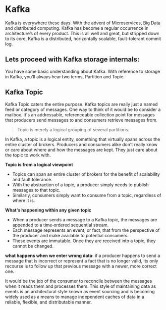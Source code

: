 # Kafka
Kafka is everywhere these days. With the advent of Microservices, Big Data and distributed computing. Kafka has become a regular occurrence in architecture’s of every product. This is all well and great, but stripped down to its core, Kafka is a distributed, horizontally scalable, fault-tolerant commit log.

## Lets proceed with Kafka storage internals:
You have some basic understanding about Kafka. With reference to storage in Kafka, you’ll always hear two terms, Partition and Topic.

 ## Kafka Topic
 Kafka Topic caters the entire purpose. Kafka topics are really just a named feed or category of messages. One way to think of it would be to consider a mailbox. It's an addressable, referenceable collection point for messages that producers send messages to and consumers retrieve messages from. 

> Topic is merely a logical grouping of several partitions.

 

In Kafka, a topic is a logical entity, something that virtually spans across the entire cluster of brokers. Producers and consumers alike don't really know or care about where and how the messages are kept. They just care about the topic to work with.

 **Topic is from a logical viewpoint**

 - Topics can span an entire cluster of brokers for the benefit of
   scalability and fault tolerance.
 - With the abstraction of a topic, a producer simply needs to publish
   messages to that topic.
 - Similarly, consumers simply want to consume from a topic, regardless
   of where it is.

**What's happening within any given topic**

 - When a producer sends a message to a Kafka topic, the messages are appended to a time‑ordered sequential stream.
 - Each message represents an event, or fact, that from the perspective of the producer and make available to potential consumers.
 - These events are immutable. Once they are received into a topic, they cannot be changed.

**what happens when we enter wrong data:**
if a producer happens to send a message that is incorrect or represent a fact that is no longer valid, its only recourse is to follow up that previous message with a newer, more correct one. 
 
 It would be the job of the consumer to reconcile between the messages when it reads them and processes them. This style of maintaining data as events is an architectural style known as event sourcing and is becoming widely used as a means to manage independent caches of data in a reliable, flexible, and distributable manner. 

	 
	 

<!--stackedit_data:
eyJoaXN0b3J5IjpbMTQyMzk3MjQxNiwxMTg1NTc3MDcwLC0yMD
U0NDg2NjgxLC00NzA0NTI2MDgsNjUwODk4MTgsLTIwODg3NDY2
MTIsLTIwODg3NDY2MTIsLTExNzE5Mjg0NSw5MzMzMDk3ODcsMT
IxODQ3NjUwOSwtMTczODQxNDAzLC04ODEwNDI1NjEsLTIwMTQz
MjI4MzUsLTM3MzMyNzU0NywyMzY5MTg0NDUsLTg1MTA4MDg1NS
wtMTk3NTY4MTUzNCwtMjAzNTgyMDM0NiwtNDUzODQ2MjY0LC0x
ODA4MzMxMTk0XX0=
-->